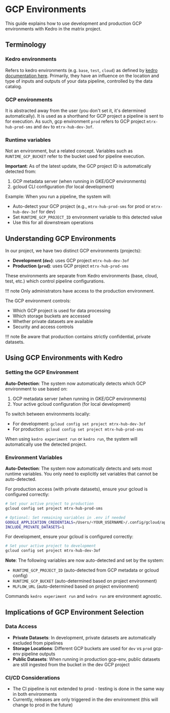 # GCP Environments


This guide explains how to use development and production GCP environments with Kedro in the matrix project.

## Terminology

### Kedro environments

Refers to kedro environments (e.g. `base`, `test`, `cloud`) as defined by [kedro documentation here](https://docs.kedro.org/en/stable/configuration/configuration_basics.html#configuration-environments).
Primarily, they have an influence on the location and type of inputs and outputs of your data pipeline, controlled by the data catalog.

### GCP environments

It is abstracted away from the user (you don't set it, it's determined automatically). It is used as a shorthand for  GCP project a pipeline is sent to for execution.
As such, gcp environment `prod` refers to GCP project `mtrx-hub-prod-sms` and `dev` to `mtrx-hub-dev-3of`.

### Runtime variables

Not an environment, but a related concept. 
Variables such as `RUNTIME_GCP_BUCKET` refer to the bucket used for pipeline execution.

**Important**: As of the latest update, the GCP project ID is automatically detected from:
1. GCP metadata server (when running in GKE/GCP environments)
2. gcloud CLI configuration (for local development)

Example: When you run a pipeline, the system will:
- Auto-detect your GCP project (e.g., `mtrx-hub-prod-sms` for prod or `mtrx-hub-dev-3of` for dev)
- Set `RUNTIME_GCP_PROJECT_ID` environment variable to this detected value
- Use this for all downstream operations

## Understanding GCP Environments

In our project, we have two distinct GCP environments (projects):

- **Development (`dev`)**: uses GCP project `mtrx-hub-dev-3of`
- **Production (`prod`)**: uses GCP project `mtrx-hub-prod-sms`

These environments are separate from Kedro environments (base, cloud, test, etc.) which control pipeline configurations.

!!! note 
    Only administrators have access to the production environment.

The GCP environment controls:

- Which GCP project is used for data processing
- Which storage buckets are accessed
- Whether private datasets are available
- Security and access controls

!!! note 
    Be aware that production contains strictly confidential, private datasets.
## Using GCP Environments with Kedro

### Setting the GCP Environment

**Auto-Detection**: The system now automatically detects which GCP environment to use based on:
1. GCP metadata server (when running in GKE/GCP environments)
2. Your active gcloud configuration (for local development)

To switch between environments locally:
- For development: `gcloud config set project mtrx-hub-dev-3of`
- For production: `gcloud config set project mtrx-hub-prod-sms`

When using `kedro experiment run` or `kedro run`, the system will automatically use the detected project.


### Environment Variables

**Auto-Detection**: The system now automatically detects and sets most runtime variables. You only need to explicitly set variables that cannot be auto-detected.

For production access (with private datasets), ensure your gcloud is configured correctly:
```bash
# Set your active project to production
gcloud config set project mtrx-hub-prod-sms

# Optional: Set remaining variables in .env if needed
GOOGLE_APPLICATION_CREDENTIALS=/Users/<YOUR_USERNAME>/.config/gcloud/application_default_credentials.json
INCLUDE_PRIVATE_DATASETS=1
```

For development, ensure your gcloud is configured correctly:
```bash
# Set your active project to development  
gcloud config set project mtrx-hub-dev-3of
```

**Note**: The following variables are now auto-detected and set by the system:
- `RUNTIME_GCP_PROJECT_ID` (auto-detected from GCP metadata or gcloud config)
- `RUNTIME_GCP_BUCKET` (auto-determined based on project environment)
- `MLFLOW_URL` (auto-determined based on project environment)

Commands `kedro experiment run` and `kedro run` are environment agnostic.

## Implications of GCP Environment Selection

### Data Access

- **Private Datasets**: In development, private datasets are automatically excluded from pipelines
- **Storage Locations**: Different GCP buckets are used for `dev` vs `prod` gcp-env pipeline outputs
- **Public Datasets**: When running in production gcp-env, public datasets are still ingested from the bucket in the dev GCP project


### CI/CD Considerations

- The CI pipeline is not extended to prod - testing is done in the same way in both environments
- Currently, releases are only triggered in the dev environment (this will change to prod in the future)
